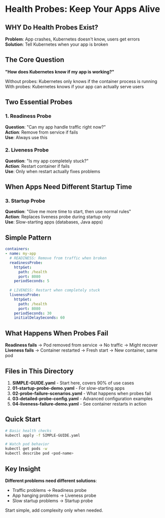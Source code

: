 # Health Probes: Keep Your Apps Alive

## WHY Do Health Probes Exist?

**Problem**: App crashes, Kubernetes doesn't know, users get errors  
**Solution**: Tell Kubernetes when your app is broken

## The Core Question

**"How does Kubernetes know if my app is working?"**

Without probes: Kubernetes only knows if the container process is running  
With probes: Kubernetes knows if your app can actually serve users

## Two Essential Probes

### 1. Readiness Probe
**Question**: "Can my app handle traffic right now?"  
**Action**: Remove from service if fails  
**Use**: Always use this

### 2. Liveness Probe  
**Question**: "Is my app completely stuck?"  
**Action**: Restart container if fails  
**Use**: Only when restart actually fixes problems

## When Apps Need Different Startup Time

### 3. Startup Probe
**Question**: "Give me more time to start, then use normal rules"  
**Action**: Replaces liveness probe during startup only  
**Use**: Slow-starting apps (databases, Java apps)

## Simple Pattern

```yaml
containers:
- name: my-app
  # READINESS: Remove from traffic when broken
  readinessProbe:
    httpGet:
      path: /health
      port: 8080
    periodSeconds: 5
    
  # LIVENESS: Restart when completely stuck  
  livenessProbe:
    httpGet:
      path: /health
      port: 8080
    periodSeconds: 30
    initialDelaySeconds: 60
```

## What Happens When Probes Fail

**Readiness fails** → Pod removed from service → No traffic → Might recover  
**Liveness fails** → Container restarted → Fresh start → New container, same pod

## Files in This Directory

1. **SIMPLE-GUIDE.yaml** - Start here, covers 90% of use cases
2. **01-startup-probe-demo.yaml** - For slow-starting apps  
3. **02-probe-failure-scenarios.yaml** - What happens when probes fail
4. **03-detailed-probe-config.yaml** - Advanced configuration examples
5. **04-liveness-failure-demo.yaml** - See container restarts in action

## Quick Start

```bash
# Basic health checks
kubectl apply -f SIMPLE-GUIDE.yaml

# Watch pod behavior
kubectl get pods -w
kubectl describe pod <pod-name>
```

## Key Insight

**Different problems need different solutions**:
- Traffic problems → Readiness probe
- App hanging problems → Liveness probe  
- Slow startup problems → Startup probe

Start simple, add complexity only when needed.